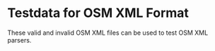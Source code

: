 
# Testdata for OSM XML Format

These valid and invalid OSM XML files can be used to test OSM XML parsers.

